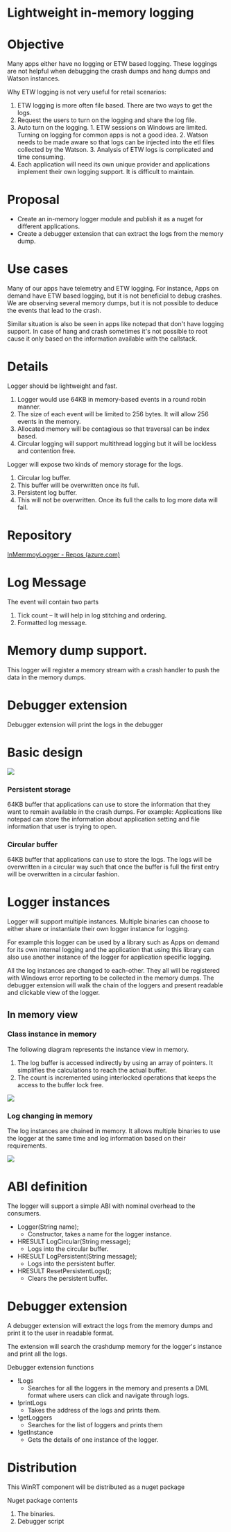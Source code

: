 # Lightweight in-memory logging


# Objective

Many apps either have no logging or ETW based logging. These loggings are not helpful when debugging the crash dumps and hang dumps and Watson instances.

Why ETW logging is not very useful for retail scenarios:

1. ETW logging is more often file based. There are two ways to get the logs.
  1. Request the users to turn on the logging and share the log file.
  2. Auto turn on the logging.
    1. ETW sessions on Windows are limited. Turning on logging for common apps is not a good idea.
    2. Watson needs to be made aware so that logs can be injected into the etl files collected by the Watson.
    3. Analysis of ETW logs is complicated and time consuming.
2. Each application will need its own unique provider and applications implement their own logging support. It is difficult to maintain.

# Proposal

- Create an in-memory logger module and publish it as a nuget for different applications.
- Create a debugger extension that can extract the logs from the memory dump.

# Use cases

Many of our apps have telemetry and ETW logging. For instance, Apps on demand have ETW based logging, but it is not beneficial to debug crashes. We are observing several memory dumps, but it is not possible to deduce the events that lead to the crash.

Similar situation is also be seen in apps like notepad that don't have logging support. In case of hang and crash sometimes it's not possible to root cause it only based on the information available with the callstack.

# Details

Logger should be lightweight and fast.

1. Logger would use 64KB in memory-based events in a round robin manner.
2. The size of each event will be limited to 256 bytes. It will allow 256 events in the memory.
3. Allocated memory will be contagious so that traversal can be index based.
4. Circular logging will support multithread logging but it will be lockless and contention free.

Logger will expose two kinds of memory storage for the logs.

1. Circular log buffer.
  1. This buffer will be overwritten once its full.
2. Persistent log buffer.
  1. This will not be overwritten. Once its full the calls to log more data will fail.

#

# Repository

[InMemmoyLogger - Repos (azure.com)](https://dev.azure.com/microsoft/Apps/_git/InMemmoyLogger)

# Log Message

The event will contain two parts

1. Tick count – It will help in log stitching and ordering.
2. Formatted log message.

# Memory dump support.

This logger will register a memory stream with a crash handler to push the data in the memory dumps.

# Debugger extension

Debugger extension will print the logs in the debugger

# Basic design

![](RackMultipart20220830-1-9ilt6a_html_85e5f3e3372dab62.png)

### Persistent storage

64KB buffer that applications can use to store the information that they want to remain available in the crash dumps. For example: Applications like notepad can store the information about application setting and file information that user is trying to open.

### Circular buffer

64KB buffer that applications can use to store the logs. The logs will be overwritten in a circular way such that once the buffer is full the first entry will be overwritten in a circular fashion.

# Logger instances

Logger will support multiple instances. Multiple binaries can choose to either share or instantiate their own logger instance for logging.

For example this logger can be used by a library such as Apps on demand for its own internal logging and the application that using this library can also use another instance of the logger for application specific logging.

All the log instances are changed to each-other. They all will be registered with Windows error reporting to be collected in the memory dumps. The debugger extension will walk the chain of the loggers and present readable and clickable view of the logger.

## In memory view

### Class instance in memory

The following diagram represents the instance view in memory.

1. The log buffer is accessed indirectly by using an array of pointers. It simplifies the calculations to reach the actual buffer.
2. The count is incremented using interlocked operations that keeps the access to the buffer lock free.

![](RackMultipart20220830-1-9ilt6a_html_8764214dd8e1ab4d.gif)

### Log changing in memory

The log instances are chained in memory. It allows multiple binaries to use the logger at the same time and log information based on their requirements.

![](RackMultipart20220830-1-9ilt6a_html_4ca3f3d4ca6e1e5d.gif)

# ABI definition

The logger will support a simple ABI with nominal overhead to the consumers.

- Logger(String name);
  - Constructor, takes a name for the logger instance.
- HRESULT LogCircular(String message);
  - Logs into the circular buffer.
- HRESULT LogPersistent(String message);
  - Logs into the persistent buffer.
- HRESULT ResetPersistentLogs();
  - Clears the persistent buffer.

# Debugger extension

A debugger extension will extract the logs from the memory dumps and print it to the user in readable format.

The extension will search the crashdump memory for the logger's instance and print all the logs.

Debugger extension functions

- !Logs
  - Searches for all the loggers in the memory and presents a DML format where users can click and navigate through logs.
- !printLogs
  - Takes the address of the logs and prints them.
- !getLoggers
  - Searches for the list of loggers and prints them
- !getInstance
  - Gets the details of one instance of the logger.

# Distribution

This WinRT component will be distributed as a nuget package

Nuget package contents

1. The binaries.
2. Debugger script

